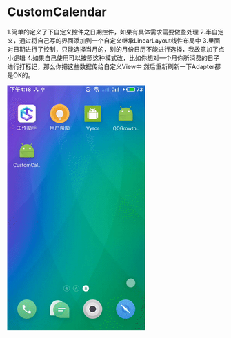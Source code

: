 # CustomCalendar
1.简单的定义了下自定义控件之日期控件，如果有具体需求需要做些处理
2.半自定义，通过将自己写的界面添加到一个自定义继承LinearLayout线性布局中
3.里面对日期进行了控制，只能选择当月的，别的月份日历不能进行选择，我故意加了点小逻辑
4.如果自己使用可以按照这种模式改，比如你想对一个月你所消费的日子进行打标记，那么你把这些数据传给自定义View中
  然后重新刷新一下Adapter都是OK的。

![image](https://github.com/RuanXiaoHui/CustomCalendar/blob/master/img/ezgif-4-57a8d9684e.gif?raw=true)
